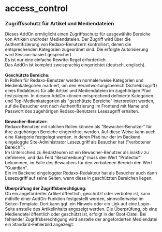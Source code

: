 # access_control
<h3>Zugriffsschutz für Artikel und Mediendateien</h3>

<div>Dieses AddOn ermöglicht einen Zugriffsschutz für
ausgewählte Bereiche von Artikeln und/oder Mediendateien.
Der Zugriff wird über die Authentifizierung von Redaxo-Benutzern
kontrolliert, denen die entsprechenden Kategorien zugeordnet
sind. Die erfolgte Autorisierung wird Session-basiert
gespeichert.</div>
<div>Es ist nur eine einfache Rewrite-Regel erforderlich.</div>
<div>Das AddOn ist komplett zweisprachig eingerichtet (deutsch,
englisch).</div>

<div><br/><b>Geschützte Bereiche:</b></div>
<div>In Rollen für Redaxo-Benutzer werden normalerweise Kategorien
und Medienkategorien markiert, um den Verantwortungsbereich
(Schreibzugriff) eines Redakteurs für alle Artikel und
Mediendateien im zugehörigen Pfad festzulegen. In diesem AddOn
können entsprechend definierte Kategorien und Top-Medienkategorien
als "geschützte Bereiche" interpretiert werden, auf die Besucher
erst nach Authentifizierung im Frontend mit Name und Passwort
des zugehörigen Redaxo-Benutzers Lesezugriff erhalten.</div>

<div><br/><b>Bewacher-Benutzer:</b></div>
<div>Redaxo-Benutzer mit solchen Rollen können als "Bewacher-Benutzer"
für ihre zugehörigen Bereiche eingerichtet werden. Auf diese Weise
kann auch eine Kategorie festgelegt werden, in deren Pfad nur der
im Backend eingeloggte Site-Administrator Lesezugriff als Besucher hat
("verbotener Bereich").</div>
<div>Im Unterschied zu Redakteuren ist ein Bewacher-Benutzer als
inaktiv zu definieren, und das Feld "Beschreibung" muss den Wert
"Protector" bekommen, im Falle des Bewachers für den verbotenen
Bereich den Wert "Guardian".</div>
<div>Ein im Backend eingeloggter Redaxo-Redakteur hat als Besucher
auch dann Lesezugriff auf seine Seiten, wenn diese in geschützten
Bereichen liegen.</div>

<div><br/><b>Überprüfung der Zugriffsberechtigung:</b></div>
<div>Ob ein angeforderter Artikel öffentlich, geschützt oder
verboten ist, kann mithilfe einer AddOn-Funktion festgestellt werden,
sinnvollerweise im Seiten-Template. Dort kann ggf. ein Hinweis oder
ein Link auf eine Login-Seite anstelle des Artikelinhalts angezeigt
werden. Die Überprüfung, ob eine Mediendatei öffentlich oder geschützt
ist, erfolgt in der Boot-Datei. Bei fehlender Zugriffsberechtigung
wird anstelle der angeforderten Mediendatei ein Standard-Fehlerbild
angezeigt.</div>